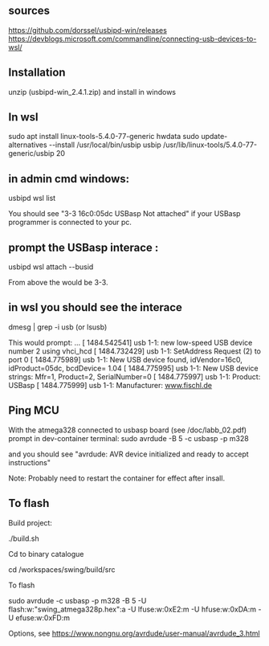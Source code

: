 ## sources
https://github.com/dorssel/usbipd-win/releases
https://devblogs.microsoft.com/commandline/connecting-usb-devices-to-wsl/


## Installation
unzip (usbipd-win_2.4.1.zip) and install in windows

## In wsl
sudo apt install linux-tools-5.4.0-77-generic hwdata
sudo update-alternatives --install /usr/local/bin/usbip usbip /usr/lib/linux-tools/5.4.0-77-generic/usbip 20

## in admin cmd windows:
usbipd wsl list

You should see
"3-3    16c0:05dc  USBasp    Not attached"
if your USBasp programmer is connected to your pc.

## prompt the USBasp interace <busid>:
usbipd wsl attach --busid <busid>

From above the <busid> would be 3-3.

## in wsl you should see the interace
dmesg | grep -i usb (or lsusb)

This would prompt:
...
[ 1484.542541] usb 1-1: new low-speed USB device number 2 using vhci_hcd
[ 1484.732429] usb 1-1: SetAddress Request (2) to port 0
[ 1484.775989] usb 1-1: New USB device found, idVendor=16c0, idProduct=05dc, bcdDevice= 1.04
[ 1484.775995] usb 1-1: New USB device strings: Mfr=1, Product=2, SerialNumber=0
[ 1484.775997] usb 1-1: Product: USBasp
[ 1484.775999] usb 1-1: Manufacturer: www.fischl.de

## Ping MCU
With the atmega328 connected to usbasp board (see /doc/labb_02.pdf) prompt in dev-container terminal:
sudo avrdude -B 5 -c usbasp -p m328

and you should see
"avrdude: AVR device initialized and ready to accept instructions"

Note:
Probably need to restart the container for effect after insall.

## To flash
Build project:

./build.sh

Cd to binary catalogue

cd /workspaces/swing/build/src

To flash

sudo avrdude -c usbasp -p m328 -B 5 -U flash:w:"swing_atmega328p.hex":a -U lfuse:w:0xE2:m -U hfuse:w:0xDA:m -U efuse:w:0xFD:m

Options, see
https://www.nongnu.org/avrdude/user-manual/avrdude_3.html
